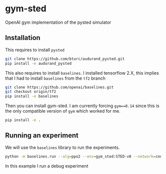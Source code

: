 # gym-sted

OpenAI gym implementation of the pysted simulator

## Installation

This requires to install `pysted`
```bash
git clone https://github.com/bturc/audurand_pysted.git
pip install -e audurand_pysted
```

This also requires to install `baselines`. I installed tensorflow 2.X, this implies that I had to install `baselines` from the `tf2` branch
```bash
git clone https://github.com/openai/baselines.git
git checkout origin/tf2
pip install -e baselines
```

Then you can install gym-sted. I am currently forcing `gym==0.14` since this is the only compatible version of `gym` which worked for me.
```bash
pip install -e .
```

## Running an experiment

We will use the `baselines` library to run the experiments.
```bash
python -m baselines.run --alg=ppo2 --env=gym_sted:STED-v0 --network=cnn --num_timesteps=1e4 --log_path=./tmp --save-path=./tmpsave
```

In this example I run a debug experiment

